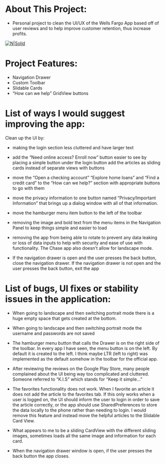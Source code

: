 # About This Project:

 - Personal project to clean the UI/UX of the Wells Fargo App based off of user reviews and to help improve customer retention, thus increase profits. 

[![N|Solid](https://media.giphy.com/media/IzjLhMorQDMxwubbu8/giphy.gif)](https://play.google.com/store/apps/details?id=com.passionatesolutions.app.eloteman)



# Project Features:

 - Navigation Drawer
 - Custom Toolbar
 - Slidable Cards
 - “How can we help” GridView buttons

# List of ways I would suggest improving the app:

  Clean up the UI by:

 - making the login section less cluttered and have larger text
 
 - add the “Need online access?  Enroll now” button easier to see by placing a simple button under the login button
add the articles as sliding cards instead of separate views with buttons

 - move the “Open a checking account” “Explore home loans” and “Find a credit card” to the “How can we help?” section with appropriate buttons to go with them
 
 - move the privacy information to one button named “Privacy/Important Information” that brings up a dialog window with all of that information. 
  
 - move the hamburger menu item button to the left of the toolbar
 
 - removing the image and bold text from the menu items in the Navigation Panel to keep things simple and easier to load
 
 - removing the app from being able to rotate to prevent any data leaking or loss of data inputs to help with security and ease of use with functionality.  The Chase app also doesn't allow for landscape mode. 


 - If the navigation drawer is open and the user presses the back button, close the navigation drawer.  If the navigation drawer is not open and the user presses the back button, exit the app

# List of bugs, UI fixes or stability issues in the application:

 - When going to landscape and then switching portrait mode there is a huge empty space that gets created at the bottom.


 - When going to landscape and then switching portrait mode the username and passwords are not saved


 - The hamburger menu button that calls the Drawer is on the right side of the toolbar.  In every app I have seen, the menu button is on the left.  By default it is created to the left.  I think maybe LTR (left to right) was implemented as the default somehow in the toolbar for the official app.  


 - After reviewing the reviews on the Google Play Store, many people complained about the UI being way too complicated and cluttered.  Someone referred to “K.I.S” which stands for “Keep it simple...”


 - The favorites functionality does not work.  When I favorite an article it does not add the article to the favorites tab.  If this only works when a user is logged on, the UI should inform the user to login in order to save the article correctly, or the app should use SharedPreferences to store the data locally to the phone rather than needing to login.  I would remove this feature and instead move the helpful articles to the Slidable Card View.


 - What appears to me to be a sliding CardView with the different sliding images, sometimes loads all the same image and information for each card.


 - When the navigation drawer window is open, if the user presses the back button the app closes. 

